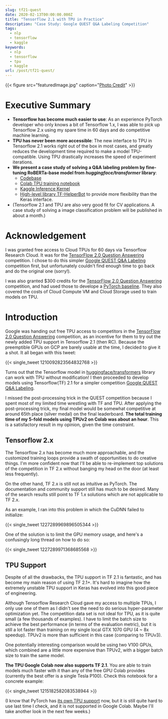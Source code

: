 ```yaml
---
slug: tf21-quest
date: 2020-02-13T00:00:00.000Z
title: "Tensorflow 2.1 with TPU in Practice"
description: "Case Study: Google QUEST Q&A Labeling Competition"
tags:
  - nlp
  - tensorflow
  - kaggle
keywords:
  - nlp
  - tensorflow
  - tpu
  - kaggle
url: /post/tf21-quest/
---
```


{{< figure src="featuredImage.jpg" caption="[Photo Credit](https://pixabay.com/photos/the-side-of-the-road-snow-mountains-4259510/)" >}}

# Executive Summary

- **Tensorflow has become much easier to use**: As an experience PyTorch developer who only knows a bit of Tensorflow 1.x, I was able to pick up Tensorflow 2.x using my spare time in 60 days and do competitive machine learning.
- **TPU has never been more accessible**: The new interface to TPU in Tensorflow 2.1 works right out of the box in most cases, and greatly reduces the development time required to make a model TPU-compatible. Using TPU drastically increases the speed of experiment iterations.
- **We present a case study of solving a Q&A labeling problem by fine-tuning RoBERTa-base model from _huggingface/transformer_ library**:
  - [Codebase](https://github.com/ceshine/kaggle-quest)
  - [Colab TPU training notebook](https://gist.github.com/ceshine/752c77742973a013320a9f20384528a1)
  - [Kaggle Inference Kernel](https://www.kaggle.com/ceshine/quest-roberta-inference/data?scriptVersionId=28553401)
  - [High-level library TF-HelperBot](https://github.com/ceshine/tf-helper-bot/) to provide more flexibility than the Keras interface.
- (Tensorflow 2.1 and TPU are also very good fit for CV applications. A case study of solving a image classification problem will be published in about a month.)

# Acknowledgement

I was granted free access to Cloud TPUs for 60 days via Tensorflow Research Cloud. It was for the [TensorFlow 2.0 Question Answering](https://www.kaggle.com/c/tensorflow2-question-answering) competition. I chose to do this simpler [Google QUEST Q&A Labeling](https://www.kaggle.com/c/google-quest-challenge) competition first, but unfortunately couldn't find enough time to go back and do the original one (sorry!).

I was also granted \$300 credits for the [TensorFlow 2.0 Question Answering](https://www.kaggle.com/c/tensorflow2-question-answering) competition, and had used those to develope a [PyTorch baseline](https://github.com/ceshine/kaggle-tf2qa). They also covered the costs of Cloud Compute VM and Cloud Storage used to train models on TPU.

# Introduction

Google was handing out free TPU access to competitors in the [TensorFlow 2.0 Question Answering](https://www.kaggle.com/c/tensorflow2-question-answering) competition, as an incentive for them to try out the newly added TPU support in Tensorflow 2.1 (then RC). Because the preemptible GPUs on GCP are barely usable at the time, I decided to give it a shot. It all began with this tweet:

{{< single_tweet 1210092823564832768 >}}

Turns out that the Tensorflow model in [huggingface/transformers](https://github.com/huggingface/transformers) library can work with TPU without modification! I then proceeded to develop models using Tensorflow(TF) 2.1 for a simpler competition [Google QUEST Q&A Labeling](https://www.kaggle.com/c/google-quest-challenge).

I missed the post-processing trick in the QUEST competition because I spent most of my limited time wrestling with TF and TPU. After applying the post-processing trick, my final model would be somewhat competitive at around 65th place (silver medal) on the final leaderboard. **The total training time of my 5-fold models using TPUv2 on Colab was about an hour**. This is a satisfactory result in my opinion, given the time constraint.

## Tensorflow 2.x

The Tensorflow 2.x has become much more approachable, and the customized training loops provide a swath of opportunities to do creative things. I'm more confident now that I'll be able to re-implement top solutions of the competition in TF 2.x without banging my head on the door (at least less frequently).

On the other hand, TF 2.x is still not as intuitive as PyTorch. The documentation and community support still has much to be desired. Many of the search results still point to TF 1.x solutions which are not applicable to TF 2.x.

As an example, I ran into this problem in which the CuDNN failed to initialize:

{{< single_tweet 1227289969896505344 >}}

One of the solution is to limit the GPU memory usage, and here's a confusingly long thread on how to do so:

{{< single_tweet 1227289971368685568 >}}

## TPU Support

Despite of all the drawbacks, the TPU support in TF 2.1 is fantastic, and has become my main reason of using TF 2.1+. It's hard to imagine how the extremely unstable TPU support in Keras has evolved into this good piece of engineering.

Although Tensorflow Research Cloud gave my access to multiple TPUs, I only use one of them as I didn't see the need to do serious hyper-parameter optimization yet. The competition data set is not ideal for TPU, as it is quite small (a few thousands of examples). I have to limit the batch size to achieve the best performance (in terms of the evaluation metric), but it is still a lot faster than training on my single local GTX 1070 GPU (4 ~ 8x speedup). TPUv2 is more than sufficient in this case (comparing to TPUv3).

One potentially interesting comparison would be using two V100 GPUs, which combined are a little more expensive than TPUv2, with a bigger batch size to train the same model.

**The TPU Google Colab now also supports TF 2.1**. You are able to train models much faster with it than any of the free GPU Colab provides (currently the best offer is a single Tesla P100). Check this notebook for a concrete example:

{{< single_tweet 1215182582083538944 >}}

(I know that PyTorch has [its own TPU support](https://github.com/pytorch/xla) now, but it is still quite hard to use last time I check, and it is not supported in Google Colab. Maybe I'll take another look in the next few weeks.)
